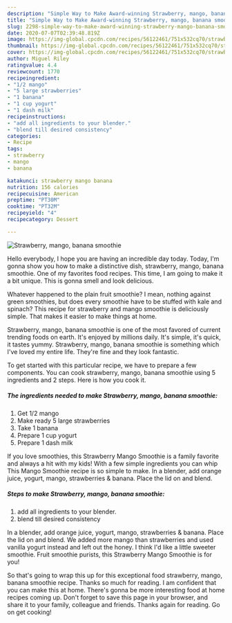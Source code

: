 ```yaml
---
description: "Simple Way to Make Award-winning Strawberry, mango, banana smoothie"
title: "Simple Way to Make Award-winning Strawberry, mango, banana smoothie"
slug: 2298-simple-way-to-make-award-winning-strawberry-mango-banana-smoothie
date: 2020-07-07T02:39:48.819Z
image: https://img-global.cpcdn.com/recipes/56122461/751x532cq70/strawberry-mango-banana-smoothie-recipe-main-photo.jpg
thumbnail: https://img-global.cpcdn.com/recipes/56122461/751x532cq70/strawberry-mango-banana-smoothie-recipe-main-photo.jpg
cover: https://img-global.cpcdn.com/recipes/56122461/751x532cq70/strawberry-mango-banana-smoothie-recipe-main-photo.jpg
author: Miguel Riley
ratingvalue: 4.4
reviewcount: 1770
recipeingredient:
- "1/2 mango"
- "5 large strawberries"
- "1 banana"
- "1 cup yogurt"
- "1 dash milk"
recipeinstructions:
- "add all ingredients to your blender."
- "blend till desired consistency"
categories:
- Recipe
tags:
- strawberry
- mango
- banana

katakunci: strawberry mango banana 
nutrition: 156 calories
recipecuisine: American
preptime: "PT30M"
cooktime: "PT32M"
recipeyield: "4"
recipecategory: Dessert

---
```



![Strawberry, mango, banana smoothie](https://img-global.cpcdn.com/recipes/56122461/751x532cq70/strawberry-mango-banana-smoothie-recipe-main-photo.jpg)

Hello everybody, I hope you are having an incredible day today. Today, I'm gonna show you how to make a distinctive dish, strawberry, mango, banana smoothie. One of my favorites food recipes. This time, I am going to make it a bit unique. This is gonna smell and look delicious.

Whatever happened to the plain fruit smoothie? I mean, nothing against green smoothies, but does every smoothie have to be stuffed with kale and spinach? This recipe for strawberry and mango smoothie is deliciously simple. That makes it easier to make things at home.

Strawberry, mango, banana smoothie is one of the most favored of current trending foods on earth. It's enjoyed by millions daily. It's simple, it's quick, it tastes yummy. Strawberry, mango, banana smoothie is something which I've loved my entire life. They're fine and they look fantastic.


To get started with this particular recipe, we have to prepare a few components. You can cook strawberry, mango, banana smoothie using 5 ingredients and 2 steps. Here is how you cook it.

<!--inarticleads1-->

##### The ingredients needed to make Strawberry, mango, banana smoothie:

1. Get 1/2 mango
1. Make ready 5 large strawberries
1. Take 1 banana
1. Prepare 1 cup yogurt
1. Prepare 1 dash milk


If you love smoothies, this Strawberry Mango Smoothie is a family favorite and always a hit with my kids! With a few simple ingredients you can whip This Mango Smoothie recipe is so simple to make. In a blender, add orange juice, yogurt, mango, strawberries &amp; banana. Place the lid on and blend. 

<!--inarticleads2-->

##### Steps to make Strawberry, mango, banana smoothie:

1. add all ingredients to your blender.
1. blend till desired consistency


In a blender, add orange juice, yogurt, mango, strawberries &amp; banana. Place the lid on and blend. We added more mango than strawberries and used vanilla yogurt instead and left out the honey. I think I&#39;d like a little sweeter smoothie. Fruit smoothie purists, this Strawberry Mango Smoothie is for you! 

So that's going to wrap this up for this exceptional food strawberry, mango, banana smoothie recipe. Thanks so much for reading. I am confident that you can make this at home. There's gonna be more interesting food at home recipes coming up. Don't forget to save this page in your browser, and share it to your family, colleague and friends. Thanks again for reading. Go on get cooking!
